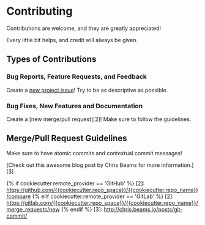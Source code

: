 # Contributing
Contributions are welcome, and they are greatly appreciated!

Every little bit helps, and credit will always be given.

## Types of Contributions

### Bug Reports, Feature Requests, and Feedback
Create a [new project issue][1]! Try to be as descriptive as possible.

### Bug Fixes, New Features and Documentation
Create a [new merge/pull request][2]! Make sure to follow the guidelines.

## Merge/Pull Request Guidelines
Make sure to have atomic commits and contextual commit messages!

[Check out this awesome blog post by Chris Beams for more information.][3]

[1]: https://{{cookiecutter.remote_provider|lower}}.com/{{cookiecutter.repo_space}}/{{cookiecutter.repo_name}}/issues/new
{% if cookiecutter.remote_provider == 'GitHub' %}
[2]: https://github.com/{{cookiecutter.repo_space}}/{{cookiecutter.repo_name}}/compare
{% elif cookiecutter.remote_provider == 'GitLab' %}
[2]: https://gitlab.com/{{cookiecutter.repo_space}}/{{cookiecutter.repo_name}}/merge_requests/new
{% endif %}
[3]: http://chris.beams.io/posts/git-commit/
